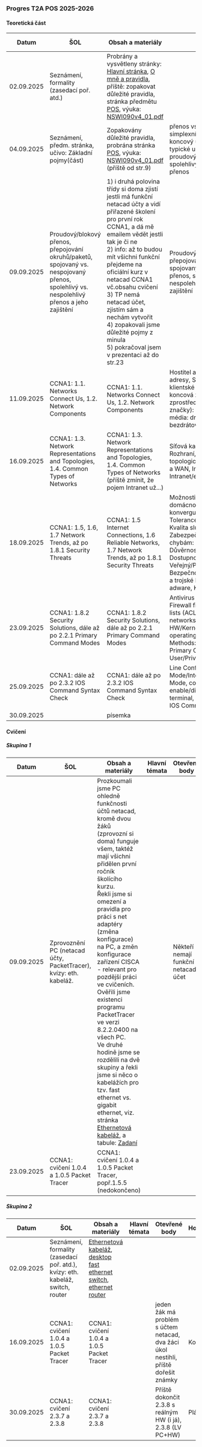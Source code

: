 ### Progres T2A POS 2025-2026

#### Teoretická část

| Datum      | ŠOL                                                          | Obsah a materiály                                            | Hlavní témata                                                | Otevřené body                                                | Hodnocení | Poznámka |
| ---------- | ------------------------------------------------------------ | ------------------------------------------------------------ | ------------------------------------------------------------ | ------------------------------------------------------------ | --------- | -------- |
| 02.09.2025 | Seznámení, formality (zasedací poř. atd.)                    | Probrány a vysvětleny stránky: [Hlavní stránka](../../README.md), [O mně a pravidla](../../o-mne/readme.md), příště: zopakovat důležité pravidla, stránka předmětu [POS](../../predmety/pos/readme.md), výuka: [NSWI090v4_01.pdf](../../predmety/pos/materialy/NSWI090v4_01.pdf) |                                                              |                                                              |           |          |
| 04.09.2025 | Seznámení, předm. stránka, učivo: Základní pojmy(část)       | Zopakovány důležité pravidla, probrána stránka [POS](../../predmety/pos/readme.md), výuka: [NSWI090v4_01.pdf](../../predmety/pos/materialy/NSWI090v4_01.pdf) (příště od str.9) | přenos vs. zpracování, simplexní/duplexní/poloduplexní, koncový uzel/vnitřní uzel, typické uživatelské služby, proudový vs. blokový přenos, spolehlivý vs. nespolehlivý přenos | 1) netacad.com účty a přiřazené školení na rok pro žáky(+já) |           |          |
| 09.09.2025 | Proudový/blokový přenos, přepojování okruhů/paketů, spojovaný vs. nespojovaný přenos, spolehlivý vs. nespolehlivý přenos a jeho zajištění | 1) i druhá polovina třídy si doma zjistí jestli má funkční netacad účty a vidí přiřazené školení pro první rok CCNA1, a dá mě emailem vědět jestli tak je či ne<br/>2) info: až to budou mít všichni funkční přejdeme na oficiální kurz v netacad CCNA1 vč.obsahu cvičení<br/>3) TP nemá netacad účet, zjistím sám a nechám vytvořit<br/>4) zopakovali jsme důležité pojmy z minula<br/>5) pokračoval jsem v prezentaci až do str.23 | Proudový/blokový přenos, přepojování okruhů/paketů, spojovaný vs. nespojovaný přenos, spolehlivý vs. nespolehlivý přenos a jeho zajištění | 1) netacad.com účty a přiřazené školení na rok pro žáky(+já) |           |          |
| 11.09.2025 | CCNA1: 1.1. Networks Connect Us, 1.2. Network Components     | CCNA1: 1.1. Networks Connect Us, 1.2. Network Components     | Hostitel a význam/obsah jeho IP adresy, Server/Client, typické klientské služby, peer-to-peer, koncová zařízení, pojem LAN, zprostředkující zařízení (a jejich značky): router, switch aj., síťová média: drátová, optická, bezdrátová | CZ/EN znění příště?                                          |           |          |
| 16.09.2025 | CCNA1: 1.3. Network Representations and Topologies, 1.4. Common Types of Networks | CCNA1: 1.3. Network Representations and Topologies, 1.4. Common Types of Networks (příště zmínit, že pojem Intranet už...) | Síťová karta (NIC), Fyzický port, Rozhraní, Fyzický/logick7 topologický diagram, pojmy LAN a WAN, Internet, Intranet/extranet | dva žáci mají problém s účtem netacad, stav?                 |           |          |
| 18.09.2025 | CCNA1: 1.5, 1.6, 1.7 Network Trends, až po 1.8.1 Security Threats | CCNA1: 1.5 Internet Connections, 1.6 Reliable Networks, 1.7 Network Trends, až po 1.8.1 Security Threats | Možnosti připojení pro domácnosti/firmy, pojem konvergující síť, Spolehlivé sítě: Tolerance chyb, Škálovatelnost, Kvalita služeb (QoS), Zabezpečení, Odolnost vůči chybám: redundance, pojmy: Důvěrnost, Integrita, Dostupnost, pojmy: Veřejný/Privátní cloud, Bezpečnostní hrozby: Viry, červi a trojské koně, Spyware a adware, Krádež identity | info: netacad účet pro všechny funkční                       |           |          |
| 23.09.2025 | CCNA1: 1.8.2 Security Solutions, dále až po 2.2.1 Primary Command Modes | CCNA1: 1.8.2 Security Solutions, dále až po 2.2.1 Primary Command Modes | Antivirus and antispyware, Firewall filtering, Access control lists (ACL), Virtual private networks (VPN), struktura OS: HW/Kernel/Shell, CLI, Network operating system, Access Methods: Console, SSH, Telnet, Primary Command Modes: User/Privileged EXEC Mode |                                                              |           |          |
| 25.09.2025 | CCNA1: dále až po 2.3.2 IOS Command Syntax Check             | CCNA1: dále až po 2.3.2 IOS Command Syntax Check             | Line Configuration Mode/Interface Configuration Mode, commands: enable/disable, configure terminal, exit, line, end, Basic IOS Command Structure |                                                              |           |          |
| 30.09.2025 |                                                              | písemka                                                      |                                                              |                                                              | Plánováno |          |

#### Cvičení

##### Skupina 1

| Datum      | ŠOL                                                          | Obsah a materiály                                            | Hlavní témata | Otevřené body                       | Hodnocení | Poznámka |
| ---------- | ------------------------------------------------------------ | ------------------------------------------------------------ | ------------- | ----------------------------------- | --------- | -------- |
| 09.09.2025 | Zprovoznění PC (netacad účty, PacketTracer), kvízy: eth. kabeláž. | Prozkoumali jsme PC ohledně funkčnosti účtů netacad, kromě dvou žáků (zprovozní si doma) funguje všem, taktéž mají všichni přidělen první ročník školícího kurzu.<br/>Řekli jsme si omezení a pravidla pro práci s net adaptéry (změna konfigurace) na PC, a změn konfigurace zařízení CISCA - relevant pro pozdější práci ve cvičeních.<br/>Ověřili jsme existenci programu PacketTracer ve verzi 8.2.2.0400 na všech PC.<br/>Ve druhé hodině jsme se rozdělili na dvě skupiny a řekli jsme si něco o kabelážích pro tzv. fast ethernet vs. gigabit ethernet, viz. stránka [Ethernetová kabeláž](../../predmety/pos/dema/ethernet-cables/readme.md), a tabule: [Zadaní](materialy/t2a-pos_2025-2026/tabule-001.jpg) |               | Někteří nemají funkční netacad účet |           |          |
| 23.09.2025 | CCNA1: cvičení 1.0.4 a 1.0.5 Packet Tracer                   | CCNA1: cvičení 1.0.4 a 1.0.5 Packet Tracer, popř.1.5.5 (nedokončeno) |               |                                     | Kontrola  |          |

##### Skupina 2

| Datum      | ŠOL                                                          | Obsah a materiály                                            | Hlavní témata | Otevřené body                                                | Hodnocení | Poznámka                                                     |
| ---------- | ------------------------------------------------------------ | ------------------------------------------------------------ | ------------- | ------------------------------------------------------------ | --------- | ------------------------------------------------------------ |
| 02.09.2025 | Seznámení, formality (zasedací poř. atd.), kvízy: eth. kabeláž, switch, router | [Ethernetová kabeláž](../../predmety/pos/dema/ethernet-cables/readme.md), [desktop fast ethernet switch](../../predmety/pos/dema/zyxel-es-108a/readme.md), [ethernet router](../../predmety/pos/dema/mikrotik-hexlite-rb750r2/readme.md) |               |                                                              |           |                                                              |
| 16.09.2025 | CCNA1: cvičení 1.0.4 a 1.0.5 Packet Tracer                   | CCNA1: cvičení 1.0.4 a 1.0.5 Packet Tracer                   |               | jeden žák má problém s účtem netacad, dva žáci úkol nestihli, příště dořešit známky | Kontrola  |                                                              |
| 30.09.2025 | CCNA1: cvičení 2.3.7 a 2.3.8                                 | CCNA1: cvičení 2.3.7 a 2.3.8                                 |               | Příště dokončit 2.3.8 s reálným HW (i já), 2.3.8 (LV PC+HW)  | Plánováno | [Tabule](materialy/t2a-pos_2025-2026/tabule-002.jpg), a foto [rack](materialy/t2a-pos_2025-2026/rack-001.jpg) |